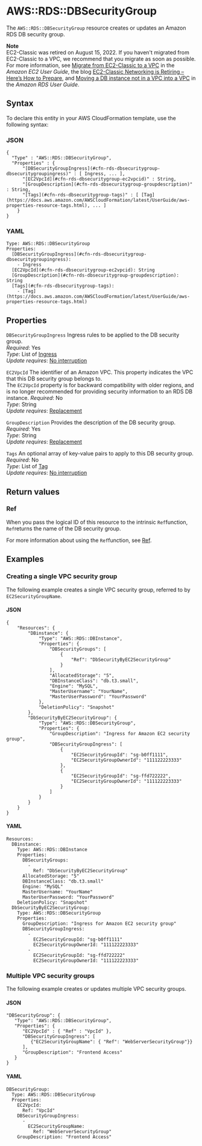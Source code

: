 # AWS::RDS::DBSecurityGroup<a name="aws-properties-rds-security-group"></a>

The `AWS::RDS::DBSecurityGroup` resource creates or updates an Amazon RDS DB security group\.

**Note**  
EC2\-Classic was retired on August 15, 2022\. If you haven't migrated from EC2\-Classic to a VPC, we recommend that you migrate as soon as possible\. For more information, see [Migrate from EC2\-Classic to a VPC](https://docs.aws.amazon.com/AWSEC2/latest/UserGuide/vpc-migrate.html) in the *Amazon EC2 User Guide*, the blog [EC2\-Classic Networking is Retiring – Here’s How to Prepare](http://aws.amazon.com/blogs/aws/ec2-classic-is-retiring-heres-how-to-prepare/), and [Moving a DB instance not in a VPC into a VPC](https://docs.aws.amazon.com/AmazonRDS/latest/UserGuide/USER_VPC.Non-VPC2VPC.html) in the *Amazon RDS User Guide*\.

## Syntax<a name="aws-properties-rds-security-group-syntax"></a>

To declare this entity in your AWS CloudFormation template, use the following syntax:

### JSON<a name="aws-properties-rds-security-group-syntax.json"></a>

```
{
  "Type" : "AWS::RDS::DBSecurityGroup",
  "Properties" : {
      "[DBSecurityGroupIngress](#cfn-rds-dbsecuritygroup-dbsecuritygroupingress)" : [ Ingress, ... ],
      "[EC2VpcId](#cfn-rds-dbsecuritygroup-ec2vpcid)" : String,
      "[GroupDescription](#cfn-rds-dbsecuritygroup-groupdescription)" : String,
      "[Tags](#cfn-rds-dbsecuritygroup-tags)" : [ [Tag](https://docs.aws.amazon.com/AWSCloudFormation/latest/UserGuide/aws-properties-resource-tags.html), ... ]
    }
}
```

### YAML<a name="aws-properties-rds-security-group-syntax.yaml"></a>

```
Type: AWS::RDS::DBSecurityGroup
Properties: 
  [DBSecurityGroupIngress](#cfn-rds-dbsecuritygroup-dbsecuritygroupingress): 
    - Ingress
  [EC2VpcId](#cfn-rds-dbsecuritygroup-ec2vpcid): String
  [GroupDescription](#cfn-rds-dbsecuritygroup-groupdescription): String
  [Tags](#cfn-rds-dbsecuritygroup-tags): 
    - [Tag](https://docs.aws.amazon.com/AWSCloudFormation/latest/UserGuide/aws-properties-resource-tags.html)
```

## Properties<a name="aws-properties-rds-security-group-properties"></a>

`DBSecurityGroupIngress`  <a name="cfn-rds-dbsecuritygroup-dbsecuritygroupingress"></a>
Ingress rules to be applied to the DB security group\.  
*Required*: Yes  
*Type*: List of [Ingress](aws-properties-rds-security-group-rule.md)  
*Update requires*: [No interruption](https://docs.aws.amazon.com/AWSCloudFormation/latest/UserGuide/using-cfn-updating-stacks-update-behaviors.html#update-no-interrupt)

`EC2VpcId`  <a name="cfn-rds-dbsecuritygroup-ec2vpcid"></a>
The identifier of an Amazon VPC\. This property indicates the VPC that this DB security group belongs to\.  
The `EC2VpcId` property is for backward compatibility with older regions, and is no longer recommended for providing security information to an RDS DB instance\.
*Required*: No  
*Type*: String  
*Update requires*: [Replacement](https://docs.aws.amazon.com/AWSCloudFormation/latest/UserGuide/using-cfn-updating-stacks-update-behaviors.html#update-replacement)

`GroupDescription`  <a name="cfn-rds-dbsecuritygroup-groupdescription"></a>
Provides the description of the DB security group\.  
*Required*: Yes  
*Type*: String  
*Update requires*: [Replacement](https://docs.aws.amazon.com/AWSCloudFormation/latest/UserGuide/using-cfn-updating-stacks-update-behaviors.html#update-replacement)

`Tags`  <a name="cfn-rds-dbsecuritygroup-tags"></a>
An optional array of key\-value pairs to apply to this DB security group\.  
*Required*: No  
*Type*: List of [Tag](https://docs.aws.amazon.com/AWSCloudFormation/latest/UserGuide/aws-properties-resource-tags.html)  
*Update requires*: [No interruption](https://docs.aws.amazon.com/AWSCloudFormation/latest/UserGuide/using-cfn-updating-stacks-update-behaviors.html#update-no-interrupt)

## Return values<a name="aws-properties-rds-security-group-return-values"></a>

### Ref<a name="aws-properties-rds-security-group-return-values-ref"></a>

 When you pass the logical ID of this resource to the intrinsic `Ref`function, `Ref`returns the name of the DB security group\.

For more information about using the `Ref`function, see [Ref](https://docs.aws.amazon.com/AWSCloudFormation/latest/UserGuide/intrinsic-function-reference-ref.html)\.

## Examples<a name="aws-properties-rds-security-group--examples"></a>



### Creating a single VPC security group<a name="aws-properties-rds-security-group--examples--Creating_a_single_VPC_security_group"></a>

The following example creates a single VPC security group, referred to by `EC2SecurityGroupName`\. 

#### JSON<a name="aws-properties-rds-security-group--examples--Creating_a_single_VPC_security_group--json"></a>

```
{
    "Resources": {
        "DBinstance": {
            "Type": "AWS::RDS::DBInstance",
            "Properties": {
                "DBSecurityGroups": [
                    {
                        "Ref": "DbSecurityByEC2SecurityGroup"
                    }
                ],
                "AllocatedStorage": "5",
                "DBInstanceClass": "db.t3.small",
                "Engine": "MySQL",
                "MasterUsername": "YourName",
                "MasterUserPassword": "YourPassword"
            },
            "DeletionPolicy": "Snapshot"
        },
        "DbSecurityByEC2SecurityGroup": {
            "Type": "AWS::RDS::DBSecurityGroup",
            "Properties": {
                "GroupDescription": "Ingress for Amazon EC2 security group",
                "DBSecurityGroupIngress": [
                    {
                        "EC2SecurityGroupId": "sg-b0ff1111",
                        "EC2SecurityGroupOwnerId": "111122223333"
                    },
                    {
                        "EC2SecurityGroupId": "sg-ffd722222",
                        "EC2SecurityGroupOwnerId": "111122223333"
                    }
                ]
            }
        }
    }
}
```

#### YAML<a name="aws-properties-rds-security-group--examples--Creating_a_single_VPC_security_group--yaml"></a>

```
Resources: 
  DBinstance: 
    Type: AWS::RDS::DBInstance
    Properties: 
      DBSecurityGroups: 
        - 
          Ref: "DbSecurityByEC2SecurityGroup"
      AllocatedStorage: "5"
      DBInstanceClass: "db.t3.small"
      Engine: "MySQL"
      MasterUsername: "YourName"
      MasterUserPassword: "YourPassword"
    DeletionPolicy: "Snapshot"
  DbSecurityByEC2SecurityGroup: 
    Type: AWS::RDS::DBSecurityGroup
    Properties: 
      GroupDescription: "Ingress for Amazon EC2 security group"
      DBSecurityGroupIngress: 
        - 
          EC2SecurityGroupId: "sg-b0ff1111"
          EC2SecurityGroupOwnerId: "111122223333"
        - 
          EC2SecurityGroupId: "sg-ffd722222"
          EC2SecurityGroupOwnerId: "111122223333"
```

### Multiple VPC security groups<a name="aws-properties-rds-security-group--examples--Multiple_VPC_security_groups"></a>

The following example creates or updates multiple VPC security groups\. 

#### JSON<a name="aws-properties-rds-security-group--examples--Multiple_VPC_security_groups--json"></a>

```
"DBSecurityGroup": {
   "Type": "AWS::RDS::DBSecurityGroup",
   "Properties": {
      "EC2VpcId" : { "Ref" : "VpcId" },
      "DBSecurityGroupIngress": [
         {"EC2SecurityGroupName": { "Ref": "WebServerSecurityGroup"}}
      ],
      "GroupDescription": "Frontend Access"
   }
}
```

#### YAML<a name="aws-properties-rds-security-group--examples--Multiple_VPC_security_groups--yaml"></a>

```
DBSecurityGroup: 
  Type: AWS::RDS::DBSecurityGroup
  Properties: 
    EC2VpcId: 
      Ref: "VpcId"
    DBSecurityGroupIngress: 
      - 
        EC2SecurityGroupName: 
          Ref: "WebServerSecurityGroup"
    GroupDescription: "Frontend Access"
```